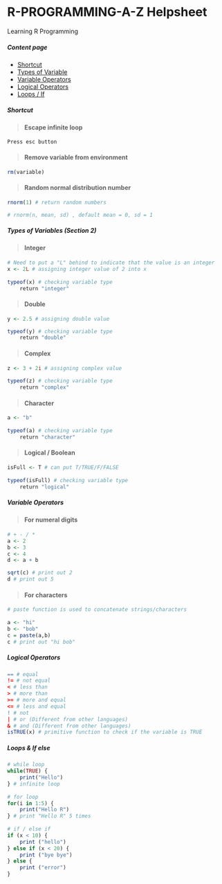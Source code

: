 # R-PROGRAMMING-A-Z Helpsheet
Learning R Programming

##### Content page
* [Shortcut](#shortcut)
* [Types of Variable](#types)
* [Variable Operators](#operators)
* [Logical Operators](#logicaloperators)
* [Loops / If](#loops)


##### Shortcut <a id="shortcut"></a>

> #### Escape infinite loop 
	
```
Press esc button
```
	
> #### Remove variable from environment

```r
rm(variable)
```	

> #### Random normal distribution number

```r
rnorm(1) # return random numbers

# rnorm(n, mean, sd) , default mean = 0, sd = 1
```

##### Types of Variables (Section 2)<a id="types"></a>

> #### Integer

```r
# Need to put a "L" behind to indicate that the value is an integer
x <- 2L # assigning integer value of 2 into x
 
typeof(x) # checking variable type
	return "integer"
```

> #### Double

```r
y <- 2.5 # assigning double value 

typeof(y) # checking variable type
	return "double"
```

> #### Complex

```r
z <- 3 + 2i # assigning complex value
 
typeof(z) # checking variable type
 	return "complex"
```

> #### Character

```r
a <- "b"
 
typeof(a) # checking variable type
	return "character"
```

> #### Logical / Boolean

```r
isFull <- T # can put T/TRUE/F/FALSE
 
typeof(isFull) # checking variable type
 	return "logical"
```

##### Variable Operators<a id="operators"></a>

> #### For numeral digits

```r
# + - / *
a <- 2
b <- 3
c <- 4
d <- a + b

sqrt(c) # print out 2
d # print out 5
```

> #### For characters

```r
# paste function is used to concatenate strings/characters
 
a <- "hi"
b <- "bob"
c = paste(a,b)
c # print out "hi bob"
```

##### Logical Operators<a id="logicaloperators"></a>

```r 
== # equal
!= # not equal
< # less than
> # more than
>= # more and equal
<= # less and equal
! # not
| # or (Different from other languages)
& # and (Different from other languages)
isTRUE(x) # primitive function to check if the variable is TRUE
```

##### Loops & If else<a id="loops"></a>

```r
# while loop
while(TRUE) {
	print("Hello")
} # infinite loop
 
# for loop
for(i in 1:5) {
	print("Hello R")
} # print "Hello R" 5 times
 
# if / else if
if (x < 10) {
	print ("hello")
} else if (x < 20) {
	print ("bye bye")
} else {
	print ("error")
}
```
